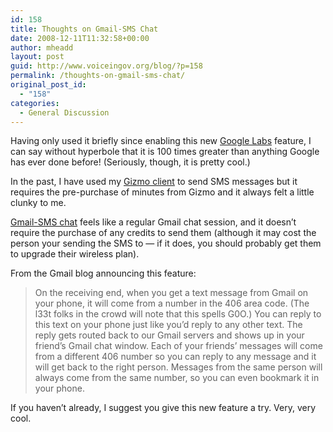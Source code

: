 ```yaml
---
id: 158
title: Thoughts on Gmail-SMS Chat
date: 2008-12-11T11:32:58+00:00
author: mheadd
layout: post
guid: http://www.voiceingov.org/blog/?p=158
permalink: /thoughts-on-gmail-sms-chat/
original_post_id:
  - "158"
categories:
  - General Discussion
---
```

Having only used it briefly since enabling this new <a href="http://labs.google.com/" target="_blank">Google Labs</a> feature, I can say without hyperbole that it is 100 times greater than anything Google has ever done before! (Seriously, though, it is pretty cool.)

In the past, I have used my <a href="http://gizmo5.com/pc/products/features/two-way-sms/" target="_blank">Gizmo client</a> to send SMS messages but it requires the pre-purchase of minutes from Gizmo and it always felt a little clunky to me.

<a href="http://gmailblog.blogspot.com/2008/12/really-new-in-labs-this-time-sms-text.html" target="_blank">Gmail-SMS chat</a> feels like a regular Gmail chat session, and it doesn&#8217;t require the purchase of any credits to send them (although it may cost the person your sending the SMS to &#8212; if it does, you should probably get them to upgrade their wireless plan).

From the Gmail blog announcing this feature:

> On the receiving end, when you get a text message from Gmail on your phone, it will come from a number in the 406 area code. (The l33t folks in the crowd will note that this spells G0O.) You can reply to this text on your phone just like you&#8217;d reply to any other text. The reply gets routed back to our Gmail servers and shows up in your friend&#8217;s Gmail chat window. Each of your friends&#8217; messages will come from a different 406 number so you can reply to any message and it will get back to the right person. Messages from the same person will always come from the same number, so you can even bookmark it in your phone. 

If you haven&#8217;t already, I suggest you give this new feature a try. Very, very cool.
